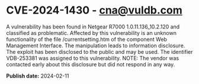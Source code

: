 # CVE-2024-1430 - cna@vuldb.com

A vulnerability has been found in Netgear R7000 1.0.11.136_10.2.120 and classified as problematic. Affected by this vulnerability is an unknown functionality of the file /currentsetting.htm of the component Web Management Interface. The manipulation leads to information disclosure. The exploit has been disclosed to the public and may be used. The identifier VDB-253381 was assigned to this vulnerability. NOTE: The vendor was contacted early about this disclosure but did not respond in any way.

**Publish date:** 2024-02-11
